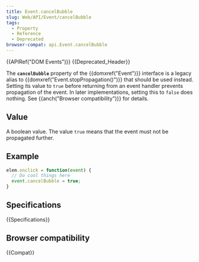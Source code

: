 ```yaml
---
title: Event.cancelBubble
slug: Web/API/Event/cancelBubble
tags:
  - Property
  - Reference
  - Deprecated
browser-compat: api.Event.cancelBubble
---
```

{{APIRef("DOM Events")}} {{Deprecated_Header}}

The **`cancelBubble`** property of the {{domxref("Event")}}
interface is a legacy alias to {{domxref("Event.stopPropagation()")}} that should be used instead.
Setting its value to `true` before returning from an event handler prevents propagation
of the event. In later implementations, setting this to `false` does nothing.
See {{anch("Browser compatibility")}} for details.

## Value

A boolean value. The value `true` means that the event must not be propagated further.

## Example

```js
elem.onclick = function(event) {
  // Do cool things here
  event.cancelBubble = true;
}
```

## Specifications

{{Specifications}}

## Browser compatibility

{{Compat}}
